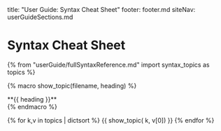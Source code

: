 <frontmatter>
  title: "User Guide: Syntax Cheat Sheet"
  footer: footer.md
  siteNav: userGuideSections.md
</frontmatter>

<include src="../common/header.md" />

<div class="website-content">

# Syntax Cheat Sheet

{% from "userGuide/fullSyntaxReference.md" import syntax_topics as topics %}

{% macro show_topic(filename, heading) %}
<panel type="seamless">
  <div slot="header">
    <md>**{{ heading }}**</md>
    <include src="syntax/{{ filename }}.mbdf#short" />
  </div>
  <div class="indented">
    <include src="syntax/{{ filename }}.mbdf" />
  </div>
</panel>
{% endmacro %}


{% for k,v in topics | dictsort %}
{{ show_topic( k, v[0]) }}
{% endfor %}

</div>